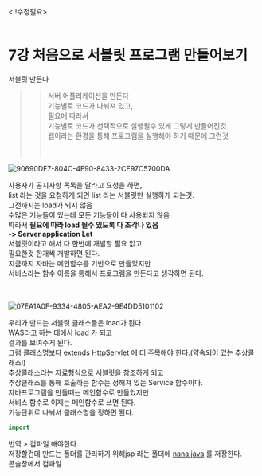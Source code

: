 <!!수정필요>
<br><br>

# 7강 처음으로 서블릿 프로그램 만들어보기

서블릿 만든다  
>>  서버 어플리케이션을 만든다  
기능별로 코드가 나눠져 있고,  
필요에 따라서  
기능별로 코드가 선택적으로 실행될수 있게 그렇게 만들어진것.  
웹이라는 환경을 통해 프로그램을 실행해야 하기 때문에 그런것  
<br><br>

![90690DF7-804C-4E90-8433-2CE97C5700DA](https://user-images.githubusercontent.com/89206108/162991098-dd7d5be1-9981-4689-858a-20c58553cb50.png)


사용자가 공지사항 목록을 달라고 요청을 하면,  
list 라는 것을 요청하게 되면 list 라는 서블릿만 실행하게 되는것.  
그전까지는 load가 되지 않음  
수많은 기능들이 있는데 모든 기능들이 다 사용되지 않음  
따라서 **필요에 따라 load 될수 있도록 다 조각나 있음**  
**-> Server application Let**  
서블릿이라고 해서 다 한번에 개발할 필요 없고  
필요한것 한개씩 개발하면 된다.  
지금까지 자바는 메인함수를 기반으로 만들었지만  
서비스라는 함수 이름을 통해서 프로그램을 만든다고 생각하면 된다.  
<br><br>


![07EA1A0F-9334-4805-AEA2-9E4DD5101102](https://user-images.githubusercontent.com/89206108/162991158-d2ff0b7b-d675-4950-8d6e-33a4d2bf1abd.png)  


우리가 만드는 서블릿 클래스들은 load가 된다.  
WAS라고 하는 데에서 load 가 되고  
결과를 보여주게 된다.  
그럼 클래스명보다 extends HttpServlet 에 더 주목해야 한다.(약속되어 있는 추상클래스!)  
추상클래스라는 자료형식으로 서블릿을 참조하게 되고  
추상클래스를 통해 호출하는 함수는 정해져 있는 Service 함수이다.  
자바프로그램을 만들때는 메인함수로 만들었지만  
서비스 함수로 이제는 메인함수로 쓰면 된다.  
기능단위로 나눠서 클래스명을 정하면 된다.  

```java
import

```

번역 > 컴파일 해야한다.  
저장할건데 만드는 폴더를 관리하기 위해jsp 라는 폴더에 [nana.java](http://nana.java) 를 저장한다.  
콘솔창에서 컴파일  
